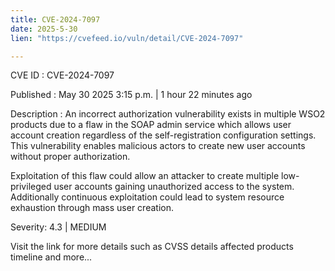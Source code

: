 ```yaml
---
title: CVE-2024-7097
date: 2025-5-30
lien: "https://cvefeed.io/vuln/detail/CVE-2024-7097"

---
```


CVE ID : CVE-2024-7097

Published :  May 30
2025
3:15 p.m. | 1 hour
22 minutes ago

Description : An incorrect authorization vulnerability exists in multiple WSO2 products due to a flaw in the SOAP admin service
which allows user account creation regardless of the self-registration configuration settings. This vulnerability enables malicious actors to create new user accounts without proper authorization.

Exploitation of this flaw could allow an attacker to create multiple low-privileged user accounts
gaining unauthorized access to the system. Additionally
continuous exploitation could lead to system resource exhaustion through mass user creation.

Severity: 4.3 | MEDIUM

Visit the link for more details
such as CVSS details
affected products
timeline
and more...
